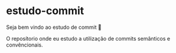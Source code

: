# estudo-commit

Seja bem vindo ao estudo de commit :wave:

O reposítorio onde eu estudo a utilização de commits semânticos e convêncionais.
